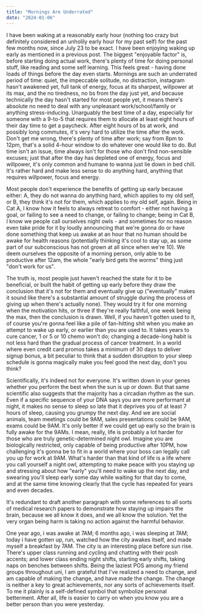 ```yaml
---
title: "Mornings Are Underrated"
date: "2024-01-06"
---
```


I have been waking at a reasonably early hour (nothing too crazy but definitely considered an unholily early hour for my past self) for the past few months now, since July 23 to be exact. I have been enjoying waking up early as mentioned in a previous post. The biggest "enjoyable factor" is, before starting doing actual work, there's plenty of time for doing personal stuff, like reading and some self learning. This feels great - having done loads of things before the day even starts. Mornings are such an underrated period of time: quiet, the impeccable solitude, no distraction, instagram hasn't awakened yet, full tank of energy, focus at its sharpest, willpower at its max, and the no tiredness, no bs from the day just yet, and because technically the day hasn't started for most people yet, it means there's absolute no need to deal with any unpleasant work/school/family or anything stress-inducing. Unarguably the best time of a day, especially for someone with a 9-to-5 that requires them to allocate at least eight hours of their day time to get a paycheck. After eight hours of bs at work, and possibly long commutes, it's very hard to utilize the time after the work. Don't get me wrong, there's plenty of time after work; say from 8pm to 12pm, that's a solid 4-hour window to do whatever one would like to do. But time isn't an issue, time always isn't for those who don't find non-sensible excuses; just that after the day has depleted one of energy, focus and willpower, it's only common and humane to wanna just lie down in bed chill. It's rather hard and make less sense to do anything hard, anything that requires willpower, focus and energy.

Most people don't experience the benefits of getting up early because either: A, they do not wanna do anything hard, which applies to my old self, or B, they think it's not for them, which applies to my old self, again. Being in Cat A, I know how it feels to always retreat to comfort - either not having a goal, or failing to see a need to change, or failing to change; being in Cat B, I know we people call ourselves night owls - and sometimes for no reason even take pride for it by loudly announcing that we're gonna do or have done something that keep us awake at an hour that no human should be awake for health reasons (potentially thinking it's cool to stay up, as some part of our subconscious has not grown at all since when we're 10). We deem ourselves the opposite of a morning person, only able to be productive after 12am, the whole "early bird gets the worms" thing just "don't work for us".

The truth is, most people just haven't reached the state for it to be beneficial, or built the habit of getting up early before they draw the conclusion that it's not for them and eventually give up ("eventually" makes it sound like there's a substantial amount of struggle during the process of giving up when there's actually none). They would try it for one morning when the motivation hits, or three if they're really faithful, one week being the max, then the conclusion is drawn. Well, if you haven't gotten used to it, of course you're gonna feel like a pile of fan-hitting shit when you make an attempt to wake up early, or earlier than you are used to. It takes years to cure cancer, 1 or 5 or 10 chemo won't do; changing a decade-long habit is not less hard than the gradual process of cancer treatment. In a world where even credit card promos takes a minimum of 30 days to deliver signup bonus, a bit peculiar to think that a sudden disruption to your sleep schedule is gonna magically make you feel good the next day, don't you think?

Scientifically, it's indeed not for everyone. It's written down in your genes whether you perform the best when the sun is up or down. But that same scientific also suggests that the majority has a circadian rhythm as the sun. Even if a specific sequence of your DNA says you are more performant at night, it makes no sense to sleep so late that it deprives you of at least 7 hours of sleep, causing you grumpy the next day. And we are social animals, team meetings could be 9AM, sales presentations could be 9AM, exams could be 9AM. It's only better if we could get up early so the brain is fully awake for the 9AMs. I mean, really, life is probably a lot harder for those who are truly genetic-determined night owl. Imagine you are biologically restricted, only capable of being productive after 10PM, how challenging it's gonna be to fit in a world where your boss can legally call you up for work at 9AM. What's harder than that kind of life is a life where you call yourself a night owl, attempting to make peace with you staying up and stressing about how "early" you'll need to wake up the next day, and swearing you'll sleep early some day while waiting for that day to come, and at the same time knowing clearly that the cycle has repeated for years and even decades.

It's redundant to draft another paragraph with some references to all sorts of medical research papers to demonstrate how staying up impairs the brain, because we all know it does, and we all know the solution. Yet the very organ being harm is taking no action against the harmful behavior.

One year ago, i was awake at 7AM; 6 months ago, i was sleeping at 7AM; today i have gotten up, run, watched how the city awakes itself, and made myself a breakfast by 7AM. The city is an interesting place before sun rise. There's upper class running and cycling and chatting with their posh accents; and lower class ending night shifts, starting early shifts, taking naps on benches between shifts. Being the laziest POS among my friend groups throughout uni, I am grateful that I've realized a need to change, and am capable of making the change, and have made the change. The change is neither a key to great achievements, nor any sorts of achievements itself. To me it plainly is a self-defined symbol that symbolize personal betterment. After all, life is easier to carry on when you know you are a better person than you were yesterday.
